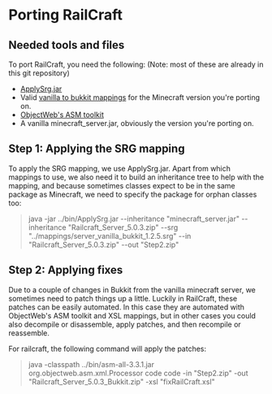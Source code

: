 Porting RailCraft
=================
Needed tools and files
----------------------
To port RailCraft, you need the following:
(Note: most of these are already in this git repository)

  - [ApplySrg.jar]
  - Valid [vanilla to bukkit mappings] for the Minecraft version you're porting on.
  - [ObjectWeb's ASM toolkit]
  - A vanilla minecraft_server.jar, obviously the version you're porting on.

Step 1: Applying the SRG mapping
--------------------------------
To apply the SRG mapping, we use ApplySrg.jar. Apart from which mappings to use, we also need it to build an inheritance tree to help with the mapping, and because sometimes classes expect to be in the same package as Minecraft, we need to specify the package for orphan classes too:
> java -jar ../bin/ApplySrg.jar --inheritance "minecraft_server.jar" --inheritance "Railcraft_Server_5.0.3.zip" --srg "../mappings/server_vanilla_bukkit_1.2.5.srg" --in "Railcraft_Server_5.0.3.zip" --out "Step2.zip"

Step 2: Applying fixes
----------------------
Due to a couple of changes in Bukkit from the vanilla minecraft server, we sometimes need to patch things up a little. Luckily in RailCraft, these patches can be easily automated.
In this case they are automated with ObjectWeb's ASM toolkit and XSL mappings, but in other cases you could also decompile or disassemble, apply patches, and then recompile or reassemble.

For railcraft, the following command will apply the patches:
> java -classpath ../bin/asm-all-3.3.1.jar org.objectweb.asm.xml.Processor code code -in "Step2.zip" -out "Railcraft_Server_5.0.3_Bukkit.zip" -xsl "fixRailCraft.xsl"


  [ApplySrg.jar]: https://github.com/Frans-Willem/ApplySrg
  [vanilla to bukkit mappings]: https://github.com/Frans-Willem/MinecraftMappings
  [ObjectWeb's ASM toolkit]: file:///D:/Users/Frans-Willem/Downloads/asm-3.3.1-bin.zip
